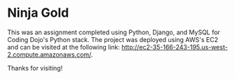 # Ninja Gold
This was an assignment completed using Python, Django, and MySQL for Coding Dojo's Python stack.  The project was deployed using AWS's EC2 and can be visited at the following link: http://ec2-35-166-243-195.us-west-2.compute.amazonaws.com/.

Thanks for visiting!

